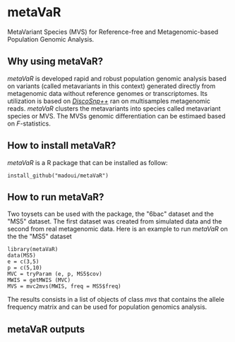 # metaVaR
MetaVariant Species (MVS) for Reference-free and Metagenomic-based Population Genomic Analysis.
## Why using metaVaR?
<i>metaVaR</i> is developed rapid and robust population genomic analysis based on variants (called metavariants in this context) generated directly from metagenomic data without reference genomes or transcriptomes. Its utilization is based on <a href="https://github.com/GATB/DiscoSnp"><i>DiscoSnp++</i></a> ran on multisamples metagenomic reads. <i>metaVaR</i> clusters the metavariants into species called metavariant species or MVS. The MVSs genomic differentiation can be estimaed based on <i>F</i>-statistics. 
## How to install metaVaR?
<i>metaVaR</i> is a R package that can be installed as follow:
```
install_github("madoui/metaVaR")
```
## How to run metaVaR?
Two toysets can be used with the package, the "6bac" dataset and the "MS5" dataset. The first dataset was created from simulated data and the second from real metagenomic data. Here is an example to run <i>metaVaR</i> on the the "MS5" dataset
```
library(metaVaR)
data(MS5)
e = c(3,5)
p = c(5,10)
MVC = tryParam (e, p, MS5$cov)
MWIS = getMWIS (MVC)
MVS = mvc2mvs(MWIS, freq = MS5$freq)
```
The results consists in a list of objects of class <i>mvs</i> that contains the allele frequency matrix and can be used for population genomics analysis.

## metaVaR outputs
